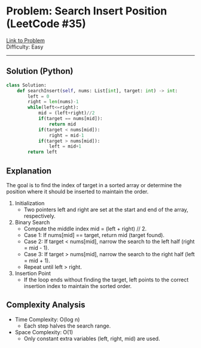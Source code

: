 # Problem: Search Insert Position (LeetCode #35)  
[Link to Problem](https://leetcode.com/problems/search-insert-position/)  
Difficulty: Easy  

---

## Solution (Python)

```python
class Solution:
    def searchInsert(self, nums: List[int], target: int) -> int:
        left = 0
        right = len(nums)-1
        while(left<=right):
            mid = (left+right)//2
            if(target == nums[mid]):
                return mid
            if(target < nums[mid]):
                right = mid-1
            if(target > nums[mid]):
                left = mid+1
        return left
```
## Explanation

The goal is to find the index of target in a sorted array or determine the position where it should be inserted to maintain the order.
1. Initialization
   - Two pointers left and right are set at the start and end of the array, respectively.
2. Binary Search
   - Compute the middle index mid = (left + right) // 2.
   - Case 1: If nums[mid] == target, return mid (target found).
   - Case 2: If target < nums[mid], narrow the search to the left half (right = mid - 1).
   - Case 3: If target > nums[mid], narrow the search to the right half (left = mid + 1).
   - Repeat until left > right.
3. Insertion Point
   - If the loop ends without finding the target, left points to the correct insertion index to maintain the sorted order.

## Complexity Analysis
- Time Complexity: O(log n)
  - Each step halves the search range.
- Space Complexity: O(1)
  - Only constant extra variables (left, right, mid) are used.
